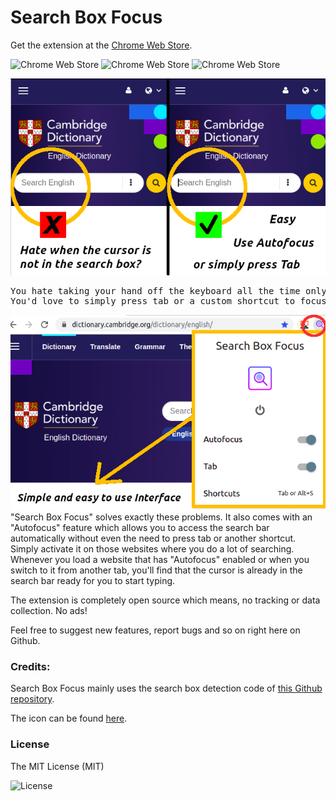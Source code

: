 # Search Box Focus

Get the extension at the [Chrome Web Store](https://chrome.google.com/webstore/detail/search-box-focus-hit-tab/amgmdnojamodmpfjaokfgpijhpcednjm).

![Chrome Web Store](https://img.shields.io/chrome-web-store/users/amgmdnojamodmpfjaokfgpijhpcednjm?label=Downloads)
![Chrome Web Store](https://img.shields.io/chrome-web-store/rating-count/amgmdnojamodmpfjaokfgpijhpcednjm?color=blue&label=Amount%20of%20votes)
![Chrome Web Store](https://img.shields.io/chrome-web-store/stars/amgmdnojamodmpfjaokfgpijhpcednjm?color=green&label=Rating)

<img src="/icons/Chrome%20Web%20Store/chrome%20store%201.png">

<pre>
You hate taking your hand off the keyboard all the time only to access the search bar of the website you're visiting?
You'd love to simply press tab or a custom shortcut to focus the search field and start typing right away without ever using your mouse
</pre>

<img src="/icons/Chrome%20Web%20Store/chrome%20store%202.png" align="right">

"Search Box Focus" solves exactly these problems. It also comes with an "Autofocus" feature which allows you to access the search bar automatically without even the need to press tab or another shortcut. Simply activate it on those websites where you do a lot of searching. Whenever you load a website that has "Autofocus" enabled or when you switch to it from another tab, you'll find that the cursor is already in the search bar ready for you to start typing. 

The extension is completely open source which means, no tracking or data collection. No ads! 

Feel free to suggest new features, report bugs and so on right here on Github.


### Credits: 
Search Box Focus mainly uses the search box detection code of [this Github repository](https://github.com/CodeRevver/Focus-First-Input). 

The icon can be found [here](https://icons8.com/icon/48167/google-web-search).


### License
The MIT License (MIT)

![License](https://img.shields.io/badge/License-MIT-yellowgreen)
